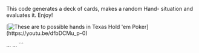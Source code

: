 This code generates a deck of cards, makes a random Hand- situation and evaluates it. Enjoy!

[![These are to possible hands in Texas Hold 'em Poker]([https://github.com/4GeeksAcademy/Templates-Boilerplates/blob/master/assets/hello-html-intro.png?raw=tru](https://www.pokermagnet.com/wp-content/uploads/2020/08/6fa03f29-poker-hand-ranking.jpg)e)](https://youtu.be/dfbDCMu_p-0)

<head>
  ...
  <link rel="stylesheet" type="text/css" href="styles.css">
  ...
</head>
```
